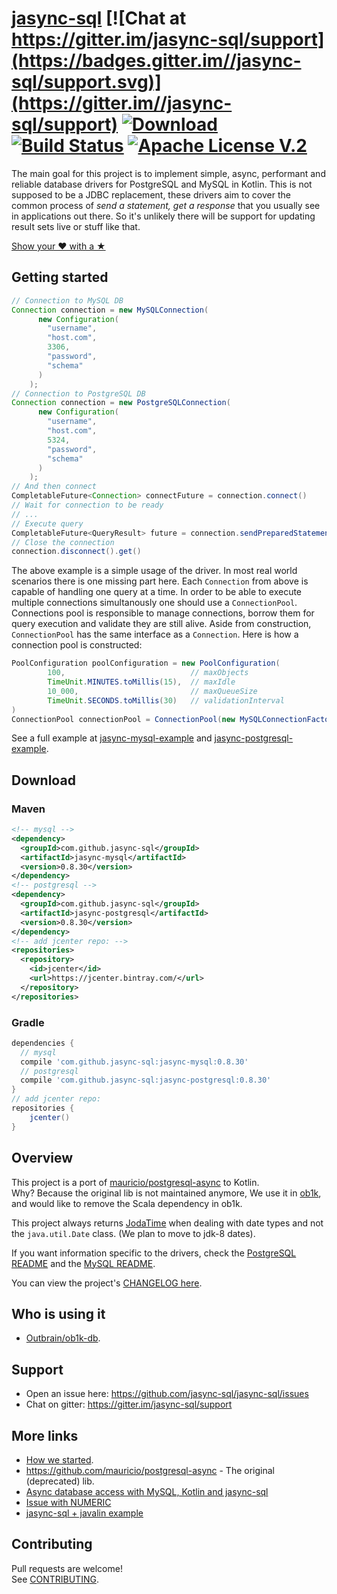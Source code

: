# [jasync-sql](https://github.com/jasync-sql/jasync-sql) [![Chat at https://gitter.im/jasync-sql/support](https://badges.gitter.im//jasync-sql/support.svg)](https://gitter.im//jasync-sql/support) [ ![Download](https://api.bintray.com/packages/jasync-sql/jasync-sql/jasync-sql/images/download.svg) ](https://bintray.com/jasync-sql/jasync-sql/jasync-sql/_latestVersion) [![Build Status](https://travis-ci.org/jasync-sql/jasync-sql.svg?branch=master)](https://travis-ci.org/jasync-sql/jasync-sql) [![Apache License V.2](https://img.shields.io/badge/license-Apache%20V.2-blue.svg)](https://github.com/jasync-sql/jasync-sql/blob/master/LICENSE)


The main goal for this project is to implement simple, async, performant and reliable database drivers for
PostgreSQL and MySQL in Kotlin. This is not supposed to be a JDBC replacement, these drivers aim to cover the common
process of _send a statement, get a response_ that you usually see in applications out there. So it's unlikely
there will be support for updating result sets live or stuff like that.

[Show your ❤ with a ★](https://github.com/jasync-sql/jasync-sql/stargazers)

## Getting started

```Java
// Connection to MySQL DB
Connection connection = new MySQLConnection(
      new Configuration(
        "username",
        "host.com",
        3306,
        "password",
        "schema"
      )
    );
// Connection to PostgreSQL DB    
Connection connection = new PostgreSQLConnection(
      new Configuration(
        "username",
        "host.com",
        5324,
        "password",
        "schema"
      )
    );
// And then connect    
CompletableFuture<Connection> connectFuture = connection.connect()
// Wait for connection to be ready   
// ...    
// Execute query
CompletableFuture<QueryResult> future = connection.sendPreparedStatement("select * from table");
// Close the connection
connection.disconnect().get()
```
The above example is a simple usage of the driver. In most real world scenarios there is one missing part here. Each `Connection` from above is capable of handling one query at a time. In order to be able to execute multiple connections simultanously one should use a `ConnectionPool`. Connections pool is responsible to manage connections, borrow them for query execution and validate they are still alive. Aside from construction, `ConnectionPool` has the same interface as a `Connection`. Here is how a connection pool is constructed:
```Java
PoolConfiguration poolConfiguration = new PoolConfiguration(
        100,                            // maxObjects
        TimeUnit.MINUTES.toMillis(15),  // maxIdle
        10_000,                         // maxQueueSize
        TimeUnit.SECONDS.toMillis(30)   // validationInterval
)
ConnectionPool connectionPool = ConnectionPool(new MySQLConnectionFactory(configuration), poolConfiguration)
```
See a full example at [jasync-mysql-example](https://github.com/jasync-sql/jasync-mysql-example) and [jasync-postgresql-example](https://github.com/jasync-sql/jasync-postgresql-example).

## Download

### Maven

```xml
<!-- mysql -->
<dependency>
  <groupId>com.github.jasync-sql</groupId>
  <artifactId>jasync-mysql</artifactId>
  <version>0.8.30</version>
</dependency>
<!-- postgresql -->
<dependency>
  <groupId>com.github.jasync-sql</groupId>
  <artifactId>jasync-postgresql</artifactId>
  <version>0.8.30</version>
</dependency>
<!-- add jcenter repo: -->
<repositories>
  <repository>
    <id>jcenter</id>
    <url>https://jcenter.bintray.com/</url>
  </repository>
</repositories>
```

### Gradle

```gradle
dependencies {
  // mysql
  compile 'com.github.jasync-sql:jasync-mysql:0.8.30'
  // postgresql
  compile 'com.github.jasync-sql:jasync-postgresql:0.8.30'
}
// add jcenter repo:
repositories {
    jcenter()
}
```

## Overview

This project is a port of [mauricio/postgresql-async](https://github.com/mauricio/postgresql-async) to Kotlin.  
Why? Because the original lib is not maintained anymore, We use it in [ob1k](https://github.com/outbrain/ob1k), and would like to remove the Scala dependency in ob1k.

This project always returns [JodaTime](http://joda-time.sourceforge.net/) when dealing with date types and not the
`java.util.Date` class. (We plan to move to jdk-8 dates).

If you want information specific to the drivers, check the [PostgreSQL README](postgresql-async/README.md) and the
[MySQL README](mysql-async/README.md).

You can view the project's [CHANGELOG here](CHANGELOG.md).

## Who is using it

* [Outbrain/ob1k-db](https://github.com/outbrain/ob1k/).

## Support

* Open an issue here: https://github.com/jasync-sql/jasync-sql/issues
* Chat on gitter: https://gitter.im/jasync-sql/support

## More links

* [How we started](https://medium.com/@OhadShai/how-i-ported-10k-lines-of-scala-to-kotlin-in-one-week-c645732d3c1).
* https://github.com/mauricio/postgresql-async - The original (deprecated) lib.
* [Async database access with MySQL, Kotlin and jasync-sql](https://medium.com/@OhadShai/async-database-access-with-mysql-kotlin-and-jasync-sql-dbfdb8e7fd04)
* [Issue with NUMERIC](https://medium.com/@OhadShai/sometimes-a-small-bug-fix-can-lead-to-an-avalanche-f6ded2ecf53d)
* [jasync-sql + javalin example](https://medium.com/@OhadShai/reactive-java-all-the-way-to-the-database-with-jasync-sql-and-javalin-c982365d7dd2)


## Contributing

Pull requests are welcome!  
See [CONTRIBUTING](CONTRIBUTING.md).
